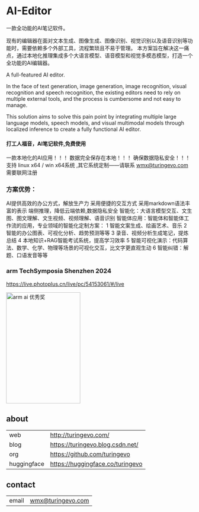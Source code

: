 # AI-Editor
一款全功能的AI笔记软件。

现有的编辑器在面对文本生成、图像生成、图像识别、视觉识别以及语音识别等功能时，需要依赖多个外部工具，流程繁琐且不易于管理。
本方案旨在解决这一痛点，通过本地化推理集成多个大语言模型、语音模型和视觉多模态模型，打造一个全功能的AI编辑器。

A full-featured AI editor.

In the face of text generation, image generation, image recognition, visual recognition and speech recognition, the existing editors need to rely on multiple external tools, and the process is cumbersome and not easy to manage. 

This solution aims to solve this pain point by integrating multiple large language models, speech models, and visual multimodal models through localized inference to create a fully functional AI editor.

#### 打工人福音，AI笔记软件,免费使用
一款本地化的AI应用！！！
数据完全保存在本地！！！
确保数据隐私安全！！！
支持 linux x64 / win x64系统 ,其它系统定制——请联系 wmx@turingevo.com
需要联网注册

### 方案优势：
AI提供高效的办公方式，解放生产力
采用便捷的交互方式
采用markdown语法丰富的表示
端侧推理，降低云端依赖,数据隐私安全
智能化：大语言模型交互、文生图、图文理解、文生视频、视频理解、语音识别
智能体应用：智能体和智能体工作流的应用，专业领域的智能化定制方案：
  1 智能文案生成、绘画艺术、音乐
  2 智能的办公图表、可视化分析、趋势预测等等
  3 录音、视频分析生成笔记，提炼总结
  4 本地知识+RAG智能考试系统，提高学习效率
  5 智能可视化演示：代码算法、数学、化学、物理等场景的可视化交互，比文字更直观生动
  6 智能纠错：解题、口语发音等等



### arm TechSymposia Shenzhen 2024 
https://live.photoplus.cn/live/pc/54153061/#/live

<img src="https://github.com/user-attachments/assets/5799f765-1561-4677-9c93-2c772aae41fe" alt="arm ai 优秀奖" width="200" height="300">


## about
| | |
|-|-|
|web | http://turingevo.com/
|blog | https://turingevo.blog.csdn.net/
|org | https://github.com/turingevo
|huggingface | https://huggingface.co/turingevo


## contact
| | |
|-|-|
|email | wmx@turingevo.com 
